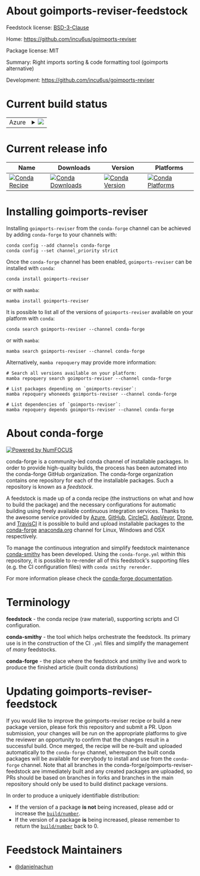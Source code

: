 About goimports-reviser-feedstock
=================================

Feedstock license: [BSD-3-Clause](https://github.com/conda-forge/goimports-reviser-feedstock/blob/main/LICENSE.txt)

Home: https://github.com/incu6us/goimports-reviser

Package license: MIT

Summary: Right imports sorting & code formatting tool (goimports alternative)

Development: https://github.com/incu6us/goimports-reviser

Current build status
====================


<table>
    
  <tr>
    <td>Azure</td>
    <td>
      <details>
        <summary>
          <a href="https://dev.azure.com/conda-forge/feedstock-builds/_build/latest?definitionId=23147&branchName=main">
            <img src="https://dev.azure.com/conda-forge/feedstock-builds/_apis/build/status/goimports-reviser-feedstock?branchName=main">
          </a>
        </summary>
        <table>
          <thead><tr><th>Variant</th><th>Status</th></tr></thead>
          <tbody><tr>
              <td>linux_64</td>
              <td>
                <a href="https://dev.azure.com/conda-forge/feedstock-builds/_build/latest?definitionId=23147&branchName=main">
                  <img src="https://dev.azure.com/conda-forge/feedstock-builds/_apis/build/status/goimports-reviser-feedstock?branchName=main&jobName=linux&configuration=linux%20linux_64_" alt="variant">
                </a>
              </td>
            </tr><tr>
              <td>linux_aarch64</td>
              <td>
                <a href="https://dev.azure.com/conda-forge/feedstock-builds/_build/latest?definitionId=23147&branchName=main">
                  <img src="https://dev.azure.com/conda-forge/feedstock-builds/_apis/build/status/goimports-reviser-feedstock?branchName=main&jobName=linux&configuration=linux%20linux_aarch64_" alt="variant">
                </a>
              </td>
            </tr><tr>
              <td>linux_ppc64le</td>
              <td>
                <a href="https://dev.azure.com/conda-forge/feedstock-builds/_build/latest?definitionId=23147&branchName=main">
                  <img src="https://dev.azure.com/conda-forge/feedstock-builds/_apis/build/status/goimports-reviser-feedstock?branchName=main&jobName=linux&configuration=linux%20linux_ppc64le_" alt="variant">
                </a>
              </td>
            </tr><tr>
              <td>osx_64</td>
              <td>
                <a href="https://dev.azure.com/conda-forge/feedstock-builds/_build/latest?definitionId=23147&branchName=main">
                  <img src="https://dev.azure.com/conda-forge/feedstock-builds/_apis/build/status/goimports-reviser-feedstock?branchName=main&jobName=osx&configuration=osx%20osx_64_" alt="variant">
                </a>
              </td>
            </tr><tr>
              <td>osx_arm64</td>
              <td>
                <a href="https://dev.azure.com/conda-forge/feedstock-builds/_build/latest?definitionId=23147&branchName=main">
                  <img src="https://dev.azure.com/conda-forge/feedstock-builds/_apis/build/status/goimports-reviser-feedstock?branchName=main&jobName=osx&configuration=osx%20osx_arm64_" alt="variant">
                </a>
              </td>
            </tr><tr>
              <td>win_64</td>
              <td>
                <a href="https://dev.azure.com/conda-forge/feedstock-builds/_build/latest?definitionId=23147&branchName=main">
                  <img src="https://dev.azure.com/conda-forge/feedstock-builds/_apis/build/status/goimports-reviser-feedstock?branchName=main&jobName=win&configuration=win%20win_64_" alt="variant">
                </a>
              </td>
            </tr>
          </tbody>
        </table>
      </details>
    </td>
  </tr>
</table>

Current release info
====================

| Name | Downloads | Version | Platforms |
| --- | --- | --- | --- |
| [![Conda Recipe](https://img.shields.io/badge/recipe-goimports--reviser-green.svg)](https://anaconda.org/conda-forge/goimports-reviser) | [![Conda Downloads](https://img.shields.io/conda/dn/conda-forge/goimports-reviser.svg)](https://anaconda.org/conda-forge/goimports-reviser) | [![Conda Version](https://img.shields.io/conda/vn/conda-forge/goimports-reviser.svg)](https://anaconda.org/conda-forge/goimports-reviser) | [![Conda Platforms](https://img.shields.io/conda/pn/conda-forge/goimports-reviser.svg)](https://anaconda.org/conda-forge/goimports-reviser) |

Installing goimports-reviser
============================

Installing `goimports-reviser` from the `conda-forge` channel can be achieved by adding `conda-forge` to your channels with:

```
conda config --add channels conda-forge
conda config --set channel_priority strict
```

Once the `conda-forge` channel has been enabled, `goimports-reviser` can be installed with `conda`:

```
conda install goimports-reviser
```

or with `mamba`:

```
mamba install goimports-reviser
```

It is possible to list all of the versions of `goimports-reviser` available on your platform with `conda`:

```
conda search goimports-reviser --channel conda-forge
```

or with `mamba`:

```
mamba search goimports-reviser --channel conda-forge
```

Alternatively, `mamba repoquery` may provide more information:

```
# Search all versions available on your platform:
mamba repoquery search goimports-reviser --channel conda-forge

# List packages depending on `goimports-reviser`:
mamba repoquery whoneeds goimports-reviser --channel conda-forge

# List dependencies of `goimports-reviser`:
mamba repoquery depends goimports-reviser --channel conda-forge
```


About conda-forge
=================

[![Powered by
NumFOCUS](https://img.shields.io/badge/powered%20by-NumFOCUS-orange.svg?style=flat&colorA=E1523D&colorB=007D8A)](https://numfocus.org)

conda-forge is a community-led conda channel of installable packages.
In order to provide high-quality builds, the process has been automated into the
conda-forge GitHub organization. The conda-forge organization contains one repository
for each of the installable packages. Such a repository is known as a *feedstock*.

A feedstock is made up of a conda recipe (the instructions on what and how to build
the package) and the necessary configurations for automatic building using freely
available continuous integration services. Thanks to the awesome service provided by
[Azure](https://azure.microsoft.com/en-us/services/devops/), [GitHub](https://github.com/),
[CircleCI](https://circleci.com/), [AppVeyor](https://www.appveyor.com/),
[Drone](https://cloud.drone.io/welcome), and [TravisCI](https://travis-ci.com/)
it is possible to build and upload installable packages to the
[conda-forge](https://anaconda.org/conda-forge) [anaconda.org](https://anaconda.org/)
channel for Linux, Windows and OSX respectively.

To manage the continuous integration and simplify feedstock maintenance
[conda-smithy](https://github.com/conda-forge/conda-smithy) has been developed.
Using the ``conda-forge.yml`` within this repository, it is possible to re-render all of
this feedstock's supporting files (e.g. the CI configuration files) with ``conda smithy rerender``.

For more information please check the [conda-forge documentation](https://conda-forge.org/docs/).

Terminology
===========

**feedstock** - the conda recipe (raw material), supporting scripts and CI configuration.

**conda-smithy** - the tool which helps orchestrate the feedstock.
                   Its primary use is in the construction of the CI ``.yml`` files
                   and simplify the management of *many* feedstocks.

**conda-forge** - the place where the feedstock and smithy live and work to
                  produce the finished article (built conda distributions)


Updating goimports-reviser-feedstock
====================================

If you would like to improve the goimports-reviser recipe or build a new
package version, please fork this repository and submit a PR. Upon submission,
your changes will be run on the appropriate platforms to give the reviewer an
opportunity to confirm that the changes result in a successful build. Once
merged, the recipe will be re-built and uploaded automatically to the
`conda-forge` channel, whereupon the built conda packages will be available for
everybody to install and use from the `conda-forge` channel.
Note that all branches in the conda-forge/goimports-reviser-feedstock are
immediately built and any created packages are uploaded, so PRs should be based
on branches in forks and branches in the main repository should only be used to
build distinct package versions.

In order to produce a uniquely identifiable distribution:
 * If the version of a package **is not** being increased, please add or increase
   the [``build/number``](https://docs.conda.io/projects/conda-build/en/latest/resources/define-metadata.html#build-number-and-string).
 * If the version of a package **is** being increased, please remember to return
   the [``build/number``](https://docs.conda.io/projects/conda-build/en/latest/resources/define-metadata.html#build-number-and-string)
   back to 0.

Feedstock Maintainers
=====================

* [@danielnachun](https://github.com/danielnachun/)

